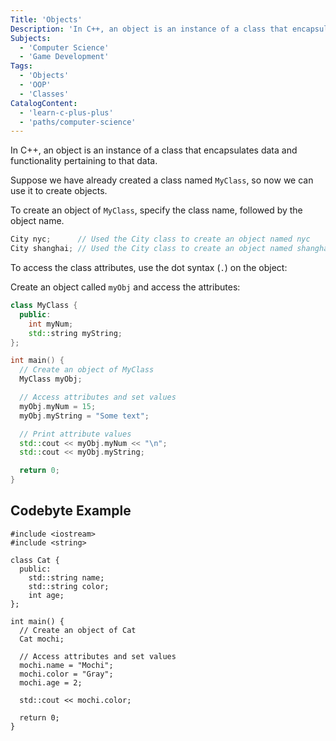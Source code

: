 ```yaml
---
Title: 'Objects'
Description: 'In C++, an object is an instance of a class that encapsulates data and functionality pertaining to that data. Suppose we have already created a class named MyClass, so now we can use it to create objects. To create an object of MyClass, specify the class name, followed by the object name. cpp City nyc; // Used the City class to create an object named nyc City shanghai; // Used the City class to create an object named shanghai '
Subjects:
  - 'Computer Science'
  - 'Game Development'
Tags:
  - 'Objects'
  - 'OOP'
  - 'Classes'
CatalogContent:
  - 'learn-c-plus-plus'
  - 'paths/computer-science'
---
```


In C++, an object is an instance of a class that encapsulates data and functionality pertaining to that data.

Suppose we have already created a class named `MyClass`, so now we can use it to create objects.

To create an object of `MyClass`, specify the class name, followed by the object name.

```cpp
City nyc;      // Used the City class to create an object named nyc
City shanghai; // Used the City class to create an object named shanghai
```

To access the class attributes, use the dot syntax (`.`) on the object:

Create an object called `myObj` and access the attributes:

```cpp
class MyClass {
  public:
    int myNum;
    std::string myString;
};

int main() {
  // Create an object of MyClass
  MyClass myObj;

  // Access attributes and set values
  myObj.myNum = 15;
  myObj.myString = "Some text";

  // Print attribute values
  std::cout << myObj.myNum << "\n";
  std::cout << myObj.myString;

  return 0;
}
```

## Codebyte Example

```codebyte/cpp
#include <iostream>
#include <string>

class Cat {
  public:
    std::string name;
    std::string color;
    int age;
};

int main() {
  // Create an object of Cat
  Cat mochi;

  // Access attributes and set values
  mochi.name = "Mochi";
  mochi.color = "Gray";
  mochi.age = 2;

  std::cout << mochi.color;

  return 0;
}
```

